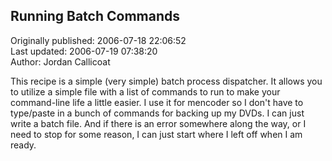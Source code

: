 ## Running Batch Commands  
Originally published: 2006-07-18 22:06:52  
Last updated: 2006-07-19 07:38:20  
Author: Jordan Callicoat  
  
This recipe is a simple (very simple) batch process dispatcher. It allows you to utilize a simple file with a list of commands to run to make your command-line life a little easier. I use it for mencoder so I don't have to type/paste in a bunch of commands for backing up my DVDs. I can just write a batch file. And if there is an error somewhere along the way, or I need to stop for some reason, I can just start where I left off when I am ready.